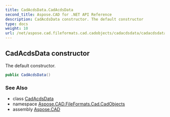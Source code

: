 ```yaml
---
title: CadAcdsData.CadAcdsData
second_title: Aspose.CAD for .NET API Reference
description: CadAcdsData constructor. The default constructor
type: docs
weight: 10
url: /net/aspose.cad.fileformats.cad.cadobjects/cadacdsdata/cadacdsdata/
---
```

## CadAcdsData constructor

The default constructor.

```csharp
public CadAcdsData()
```

### See Also

* class [CadAcdsData](../)
* namespace [Aspose.CAD.FileFormats.Cad.CadObjects](../../cadacdsdata/)
* assembly [Aspose.CAD](../../../)


